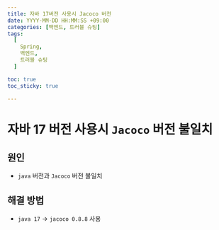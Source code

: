 ```yaml
---
title: 자바 17버전 사용시 Jacoco 버전
date: YYYY-MM-DD HH:MM:SS +09:00
categories: [백엔드, 트러블 슈팅]
tags:
  [
    Spring,
    백엔드,
    트러블 슈팅
  ]

toc: true
toc_sticky: true

---
```


# 자바 17 버전 사용시 `Jacoco` 버전 불일치

## 원인
* `java`  버전과 `Jacoco` 버전 불일치

## 해결 방법
* `java 17` → `jacoco 0.8.8` 사용